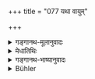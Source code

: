 +++
title = "077 यथा वायुम्"

+++

<details><summary>गङ्गानथ-मूलानुवादः</summary>

Just as all Creatures subsist by deriving support from air, so do the other states subsist by deriving support from the Housohelder.—(77)
</details>

<details><summary>मेधातिथिः</summary>

अपरेण प्रकारेण महायज्ञानाम् अवश्यकर्तव्यतां दर्शयति । **वायुः** प्राणस् तम् **आश्रित्य सर्वे जीवन्ति** । न ह्य् अप्राणस्य जीवितम् अस्ति, प्राणधारणम् एव जीवनम् । **जन्तु**शब्दः प्राणिमात्रवचनः । **सर्व**ग्रहणं देवर्षीणाम् अप्य् अतिशययुक्तानां वाय्वायत्तम् एव जीवनम् । एवं गृहस्थः प्राणतुल्यः सर्वाश्रमिणाम् । अतः सर्वोपजीवनीयेन भवितव्यम् इति विध्यर्थः । **इतर**ग्रहणाद् यद्य् अपि गृहस्थाद् अन्य आश्रमिणः प्रतीयन्ते, तथापि न गृहस्थप्रतिषेधार्थम् एतत् । स्नातकस्य हि विशेषेणातिथ्यादिदानं विहितम् । तस्माद् इतरग्रहणं गृहस्थाश्रमतुल्यतार्थम् । न च श्रूयते नात्मनात्मनि वर्तन्ते शरीरकुटुम्बस्थितिं प्राप्नुवन्ति । इतरे च त आश्रमा **इतराश्रमा** इति समासः ॥ ३.६७ ॥
</details>

<details><summary>गङ्गानथ-भाष्यानुवादः</summary>

The present verse proceeds to indicate, in another way, the necessity of performing the Great Sacrifices.

All creatures subsist by desiring support from ‘*Air*’—*i.e*., from life-breath; no one can live without the life-breath; in fact, the act of ‘living’ consists in the bearing of the life-breath.

The term ‘*creatures*’ stands for all living beings.

The epithet ‘*all*’ has been added with a view to the fact that the subsistence of even gods and sages, who are endowed with superior powers, is dependent upon Air.

Similarly, the Householder is like Air for persons in all other states. Hence, what the Injunction means is that the Householder should act in such a manner that all others may derive their subsistence from him.

Though the presence of the term ‘*other*’ would indicate that persons other than householders were meant, yet the text is not meant to exclude the householder from the said support, specially because the making of gifts to guests and others has been specially prescribed for the
*Snātaka*. Hence the term ‘*other*’ is meant to indicate that the other
states are on the same footing as the state of the Householder. Nor has it been declared anywhere that the Householder should not support himself, or should not take steps for the supporting of the members of his family \[and all this would excluded from his support if ‘other states’ stood for states other than that of the Householder.\]

The compound ‘*itarāśramāḥ*’ is to be expounded as a *Karmadhāraya* compound.—(77)
</details>

<details><summary>Bühler</summary>

077	As all living creatures subsist by receiving support from air, even so (the members of) all orders subsist by receiving support from the householder.
</details>
